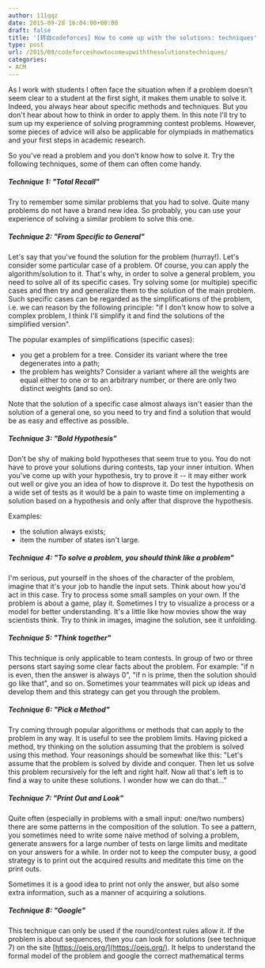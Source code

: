 ```yaml
---
author: 111qqz
date: 2015-09-28 16:04:00+00:00
draft: false
title: '[转自codeforces] How to come up with the solutions: techniques'
type: post
url: /2015/09/codeforceshowtocomeupwiththesolutionstechniques/
categories:
- ACM
---
```


As I work with students I often face the situation when if a problem doesn't seem clear to a student at the first sight, it makes them unable to solve it. Indeed, you always hear about specific methods and techniques. But you don't hear about how to think in order to apply them. In this note I'll try to sum up my experience of solving programming contest problems. However, some pieces of advice will also be applicable for olympiads in mathematics and your first steps in academic research.




So you've read a problem and you don't know how to solve it. Try the following techniques, some of them can often come handy.




##### Technique 1: "Total Recall"




Try to remember some similar problems that you had to solve. Quite many problems do not have a brand new idea. So probably, you can use your experience of solving a similar problem to solve this one.




##### Technique 2: "From Specific to General"




Let's say that you've found the solution for the problem (hurray!). Let's consider some particular case of a problem. Of course, you can apply the algorithm/solution to it. That's why, in order to solve a general problem, you need to solve all of its specific cases. Try solving some (or multiple) specific cases and then try and generalize them to the solution of the main problem. Such specific cases can be regarded as the simplifications of the problem, i.e. we can reason by the following principle: "if I don't know how to solve a complex problem, I think I'll simplify it and find the solutions of the simplified version".




The popular examples of simplifications (specific cases):





  * you get a problem for a tree. Consider its variant where the tree degenerates into a path;
  * the problem has weights? Consider a variant where all the weights are equal either to one or to an arbitrary number, or there are only two distinct weights (and so on).



Note that the solution of a specific case almost always isn't easier than the solution of a general one, so you need to try and find a solution that would be as easy and effective as possible.




##### Technique 3: "Bold Hypothesis"




Don't be shy of making bold hypotheses that seem true to you. You do not have to prove your solutions during contests, tap your inner intuition. When you've come up with your hypothesis, try to prove it -- it may either work out well or give you an idea of how to disprove it. Do test the hypothesis on a wide set of tests as it would be a pain to waste time on implementing a solution based on a hypothesis and only after that disprove the hypothesis.




Examples:





  * the solution always exists;
  * item the number of states isn't large.



##### Technique 4: "To solve a problem, you should think like a problem"




I'm serious, put yourself in the shoes of the character of the problem, imagine that it's your job to handle the input sets. Think about how you'd act in this case. Try to process some small samples on your own. If the problem is about a game, play it. Sometimes I try to visualize a process or a model for better understanding. It's a little like how movies show the way scientists think. Try to think in images, imagine the solution, see it unfolding.




##### Technique 5: "Think together"




This technique is only applicable to team contests. In group of two or three persons start saying some clear facts about the problem. For example: "if n is even, then the answer is always 0", "if n is prime, then the solution should go like that", and so on. Sometimes your teammates will pick up ideas and develop them and this strategy can get you through the problem.




##### Technique 6: "Pick a Method"




Try coming through popular algorithms or methods that can apply to the problem in any way. It is useful to see the problem limits. Having picked a method, try thinking on the solution assuming that the problem is solved using this method. Your reasonings should be somewhat like this: "Let's assume that the problem is solved by divide and conquer. Then let us solve this problem recursively for the left and right half. Now all that's left is to find a way to unite these solutions. I wonder how we can do that..."




##### Technique 7: "Print Out and Look"




Quite often (especially in problems with a small input: one/two numbers) there are some patterns in the composition of the solution. To see a pattern, you sometimes need to write some naive method of solving a problem, generate answers for a large number of tests on large limits and meditate on your answers for a while. In order not to keep the computer busy, a good strategy is to print out the acquired results and meditate this time on the print outs.




Sometimes it is a good idea to print not only the answer, but also some extra information, such as a manner of acquiring a solutions.




##### Technique 8: "Google"




This technique can only be used if the round/contest rules allow it. If the problem is about sequences, then you can look for solutions (see technique 7) on the site [https://oeis.org/](https://oeis.org/). It helps to understand the formal model of the problem and google the correct mathematical terms
